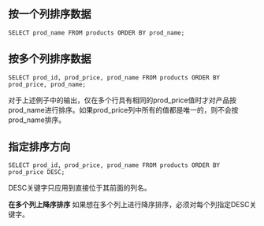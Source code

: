 ## 按一个列排序数据
```
SELECT prod_name FROM products ORDER BY prod_name;
```

## 按多个列排序数据
```
SELECT prod_id, prod_price, prod_name FROM products ORDER BY prod_price, prod_name;
```
对于上述例子中的输出，仅在多个行具有相同的prod_price值时才对产品按prod_name进行排序。如果prod_price列中所有的值都是唯一的，则不会按prod_name排序。
## 指定排序方向
```
SELECT prod_id, prod_price, prod_name FROM products ORDER BY prod_price DESC;
```
DESC关键字只应用到直接位于其前面的列名。

**在多个列上降序排序** 如果想在多个列上进行降序排序，必须对每个列指定DESC关键字。